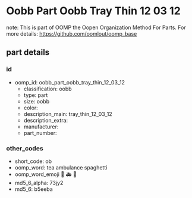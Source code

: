 # Oobb Part Oobb Tray Thin 12 03 12  

note: This is part of OOMP the Oopen Organization Method For Parts. For more details: https://github.com/oomlout/oomp_base

##  part details





### id
* oomp_id: oobb_part_oobb_tray_thin_12_03_12
  * classification: oobb
  * type: part
  * size: oobb
  * color: 
  * description_main: tray_thin_12_03_12
  * description_extra: 
  * manufacturer: 
  * part_number: 

### other_codes
* short_code: ob
* oomp_word: tea ambulance spaghetti
* oomp_word_emoji :tea: :ambulance: :spaghetti:
* md5_6_alpha: 73jy2
* md5_6: b5eeba